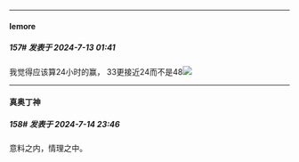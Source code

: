 ﻿
*****

####  lemore  
##### 157#       发表于 2024-7-13 01:41

我觉得应该算24小时的赢， 33更接近24而不是48<img src="https://static.saraba1st.com/image/smiley/face2017/085.png" referrerpolicy="no-referrer">


*****

####  真奥丁神  
##### 158#       发表于 2024-7-14 23:46

意料之内，情理之中。

